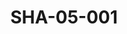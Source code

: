 ---
pid: SHA-05-001
title: SHA-05-001
language: en
original_label: 
rights: Sharhabil Ahmed
location_of_original: Sharhabil Ahmed
photographer_or_studio: 
scanned_from: photograph 8.2 by 13.1
_date: '1963'
location: Uganda
description: Muhammad Saroji Ahmed Daoud Mahdi 'Ali and Sharhabil Ahmed
additional_notes: 
permission_display: 'yes'
on_server: 'no'
on_website: 'no'
permalink: /photopages/en/SHA-05-001.html
layout: photo-page
---